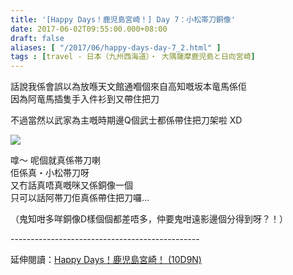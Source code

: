 ```yaml
---
title: '[Happy Days！鹿児島宮崎！] Day 7：小松帯刀銅像'
date: 2017-06-02T09:55:00.000+08:00
draft: false
aliases: [ "/2017/06/happy-days-day-7_2.html" ]
tags : [travel - 日本（九州西海道）・ 大隅薩摩鹿児島と日向宮崎]
---
```


話說我係會誤以為放喺天文館通嗰個來自高知嘅坂本竜馬係佢  
因為阿竜馬插隻手入件衫到又帶住把刀  
  
不過當然以武家為主嘅時期邊Q個武士都係帶住把刀架啦 XD  

[![](https://c1.staticflickr.com/5/4204/34855451631_54cecde621_z.jpg)](https://c1.staticflickr.com/5/4204/34855451631_54cecde621_z.jpg)

嗱～ 呢個就真係帯刀喇  
佢係真・小松帯刀呀  
又冇話真唔真嘅咪又係銅像一個  
只可以話阿帯刀佢真係帶住把刀囉...  
  
（鬼知咁多咩銅像D樣個個都差唔多，仲要鬼咁遠影邊個分得到呀？！）  
  
\-----------------------------------------------  
  
延伸閱讀：[Happy Days！鹿児島宮崎！ (10D9N)](http://www.hidie.net/2017/06/happy-days10d9n.html)